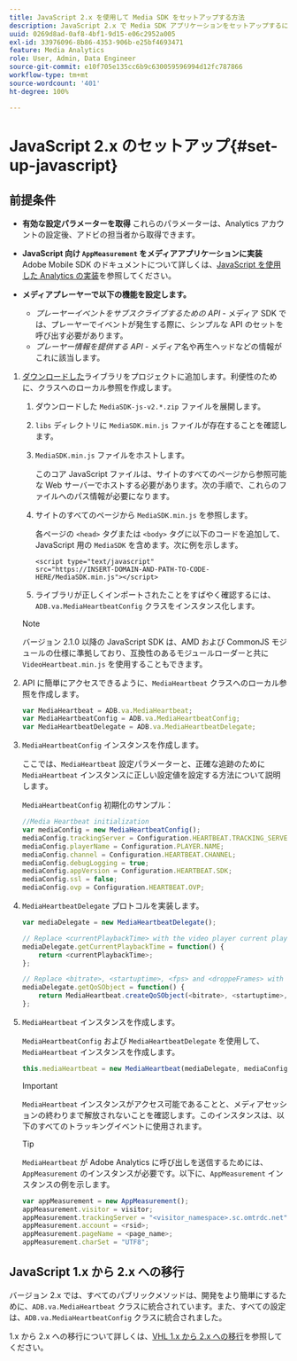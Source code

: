 ```yaml
---
title: JavaScript 2.x を使用して Media SDK をセットアップする方法
description: JavaScript 2.x で Media SDK アプリケーションをセットアップするには、次の手順に従います。
uuid: 0269d8ad-0af8-4bf1-9d15-e06c2952a005
exl-id: 33976096-8b86-4353-906b-e25bf4693471
feature: Media Analytics
role: User, Admin, Data Engineer
source-git-commit: e10f705e135cc6b9c630059596994d12fc787866
workflow-type: tm+mt
source-wordcount: '401'
ht-degree: 100%

---
```


# JavaScript 2.x のセットアップ{#set-up-javascript}

## 前提条件 

* **有効な設定パラメーターを取得** これらのパラメーターは、Analytics アカウントの設定後、アドビの担当者から取得できます。
* **JavaScript 向け `AppMeasurement` をメディアアプリケーションに実装** Adobe Mobile SDK のドキュメントについて詳しくは、[JavaScript を使用した Analytics の実装](https://experienceleague.adobe.com/docs/analytics/implementation/js/overview.html?lang=ja)を参照してください。

* **メディアプレーヤーで以下の機能を設定します。**

   * *プレーヤーイベントをサブスクライブするための API* - メディア SDK では、プレーヤーでイベントが発生する際に、シンプルな API のセットを呼び出す必要があります。
   * *プレーヤー情報を提供する API* - メディア名や再生ヘッドなどの情報がこれに該当します。

1. [ダウンロードした](/help/sdk-implement/download-sdks.md#download-2x-sdks)ライブラリをプロジェクトに追加します。利便性のために、クラスへのローカル参照を作成します。

   1. ダウンロードした `MediaSDK-js-v2.*.zip` ファイルを展開します。
   1. `libs` ディレクトリに `MediaSDK.min.js` ファイルが存在することを確認します。

   1. `MediaSDK.min.js` ファイルをホストします。

      このコア JavaScript ファイルは、サイトのすべてのページから参照可能な Web サーバーでホストする必要があります。次の手順で、これらのファイルへのパス情報が必要になります。

   1. サイトのすべてのページから `MediaSDK.min.js` を参照します。

      各ページの `<head>` タグまたは `<body>` タグに以下のコードを追加して、JavaScript 用の `MediaSDK` を含めます。次に例を示します。

      ```
      <script type="text/javascript"
      src="https://INSERT-DOMAIN-AND-PATH-TO-CODE-HERE/MediaSDK.min.js"></script>
      ```

   1.  ライブラリが正しくインポートされたことをすばやく確認するには、`ADB.va.MediaHeartbeatConfig` クラスをインスタンス化します。

      >[!NOTE]
      >
      >バージョン 2.1.0 以降の JavaScript SDK は、AMD および CommonJS モジュールの仕様に準拠しており、互換性のあるモジュールローダーと共に `VideoHeartbeat.min.js` を使用することもできます。

1. API に簡単にアクセスできるように、`MediaHeartbeat` クラスへのローカル参照を作成します。

   ```js
   var MediaHeartbeat = ADB.va.MediaHeartbeat;
   var MediaHeartbeatConfig = ADB.va.MediaHeartbeatConfig;
   var MediaHeartbeatDelegate = ADB.va.MediaHeartbeatDelegate;
   ```

1. `MediaHeartbeatConfig` インスタンスを作成します。

   ここでは、`MediaHeartbeat` 設定パラメーターと、正確な追跡のために `MediaHeartbeat` インスタンスに正しい設定値を設定する方法について説明します。

   `MediaHeartbeatConfig` 初期化のサンプル：

   ```js
   //Media Heartbeat initialization
   var mediaConfig = new MediaHeartbeatConfig();
   mediaConfig.trackingServer = Configuration.HEARTBEAT.TRACKING_SERVER;
   mediaConfig.playerName = Configuration.PLAYER.NAME;
   mediaConfig.channel = Configuration.HEARTBEAT.CHANNEL;
   mediaConfig.debugLogging = true;
   mediaConfig.appVersion = Configuration.HEARTBEAT.SDK;
   mediaConfig.ssl = false;
   mediaConfig.ovp = Configuration.HEARTBEAT.OVP;
   ```

1. `MediaHeartbeatDelegate` プロトコルを実装します。

   ```js
   var mediaDelegate = new MediaHeartbeatDelegate();
   
   // Replace <currentPlaybackTime> with the video player current playback time
   mediaDelegate.getCurrentPlaybackTime = function() {
       return <currentPlaybackTime>;
   };
   
   // Replace <bitrate>, <startuptime>, <fps> and <droppeFrames> with the current playback QoS values.  
   mediaDelegate.getQoSObject = function() {
       return MediaHeartbeat.createQoSObject(<bitrate>, <startuptime>, <fps>, <droppedFrames>);
   };
   ```

1. `MediaHeartbeat` インスタンスを作成します。

   `MediaHeartbeatConfig` および `MediaHeartbeatDelegate` を使用して、`MediaHeartbeat` インスタンスを作成します。

   ```js
   this.mediaHeartbeat = new MediaHeartbeat(mediaDelegate, mediaConfig, appMeasurement);
   ```

   >[!IMPORTANT]
   >
   >`MediaHeartbeat` インスタンスがアクセス可能であることと、メディアセッションの終わりまで解放されないことを確認します。このインスタンスは、以下のすべてのトラッキングイベントに使用されます。

   >[!TIP]
   >
   >`MediaHeartbeat` が Adobe Analytics に呼び出しを送信するためには、`AppMeasurement` のインスタンスが必要です。以下に、`AppMeasurement` インスタンスの例を示します。

   ```js
   var appMeasurement = new AppMeasurement();
   appMeasurement.visitor = visitor;
   appMeasurement.trackingServer = "<visitor_namespace>.sc.omtrdc.net";
   appMeasurement.account = <rsid>;
   appMeasurement.pageName = <page_name>;
   appMeasurement.charSet = "UTF­8";
   ```

## JavaScript 1.x から 2.x への移行

バージョン 2.x では、すべてのパブリックメソッドは、開発をより簡単にするために、`ADB.va.MediaHeartbeat` クラスに統合されています。また、すべての設定は、`ADB.va.MediaHeartbeatConfig` クラスに統合されました。

1.x から 2.x への移行について詳しくは、[VHL 1.x から 2.x への移行](/help/sdk-implement/va-1x-to-2x/mig-1x-2x-overview.md)を参照してください。
